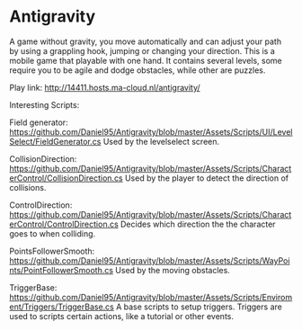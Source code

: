 # Antigravity
A game without gravity, you move automatically and can adjust your path by using a grappling hook, jumping or changing your direction.
This is a mobile game that playable with one hand. It contains several levels, some require you to be agile and dodge obstacles, while other are puzzles.

Play link: http://14411.hosts.ma-cloud.nl/antigravity/

Interesting Scripts:

Field generator: https://github.com/Daniel95/Antigravity/blob/master/Assets/Scripts/UI/LevelSelect/FieldGenerator.cs
Used by the levelselect screen.

CollisionDirection: https://github.com/Daniel95/Antigravity/blob/master/Assets/Scripts/CharacterControl/CollisionDirection.cs
Used by the player to detect the direction of collisions.

ControlDirection: https://github.com/Daniel95/Antigravity/blob/master/Assets/Scripts/CharacterControl/ControlDirection.cs
Decides which direction the the character goes to when colliding.

PointsFollowerSmooth: https://github.com/Daniel95/Antigravity/blob/master/Assets/Scripts/WayPoints/PointFollowerSmooth.cs
Used by the moving obstacles.

TriggerBase: https://github.com/Daniel95/Antigravity/blob/master/Assets/Scripts/Enviroment/Triggers/TriggerBase.cs
A base scripts to setup triggers. Triggers are used to scripts certain actions, like a tutorial or other events.
